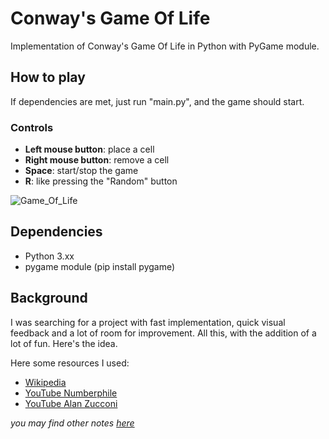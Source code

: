 # Conway's Game Of Life
Implementation of Conway's Game Of Life in Python with PyGame module.

## How to play
If dependencies are met, just run "main.py", and the game should start.
### Controls
- **Left mouse button**: place a cell
- **Right mouse button**: remove a cell
- **Space**: start/stop the game
- **R**: like pressing the "Random" button

![Game_Of_Life](https://github.com/gabbobersi/Conway_game_of_life/assets/65022671/6018a1a1-4013-47a6-8d2e-ce1dd4331897)

## Dependencies
- Python 3.xx
- pygame module (pip install pygame)

## Background
I was searching for a project with fast implementation, quick visual feedback and a lot of room for improvement.
All this, with the addition of a lot of fun. Here's the idea.

Here some resources I used:
- [Wikipedia](https://en.wikipedia.org/wiki/Conway%27s_Game_of_Life)
- [YouTube Numberphile](https://www.youtube.com/watch?v=R9Plq-D1gEk&ab_channel=Numberphile)
- [YouTube Alan Zucconi](https://www.youtube.com/watch?v=Kk2MH9O4pXY&t=284s&ab_channel=AlanZucconi)

_you may find other notes [here](https://github.com/gabbobersi/Conway_game_of_life/tree/main/notes)_
